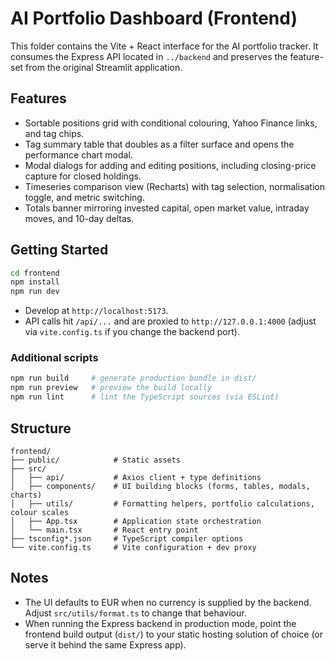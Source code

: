 # AI Portfolio Dashboard (Frontend)

This folder contains the Vite + React interface for the AI portfolio tracker. It consumes the Express API located in `../backend` and preserves the feature-set from the original Streamlit application.

## Features

- Sortable positions grid with conditional colouring, Yahoo Finance links, and tag chips.
- Tag summary table that doubles as a filter surface and opens the performance chart modal.
- Modal dialogs for adding and editing positions, including closing-price capture for closed holdings.
- Timeseries comparison view (Recharts) with tag selection, normalisation toggle, and metric switching.
- Totals banner mirroring invested capital, open market value, intraday moves, and 10-day deltas.

## Getting Started

```bash
cd frontend
npm install
npm run dev
```

- Develop at `http://localhost:5173`.
- API calls hit `/api/...` and are proxied to `http://127.0.0.1:4000` (adjust via `vite.config.ts` if you change the backend port).

### Additional scripts

```bash
npm run build     # generate production bundle in dist/
npm run preview   # preview the build locally
npm run lint      # lint the TypeScript sources (via ESLint)
```

## Structure

```
frontend/
├── public/            # Static assets
├── src/
│   ├── api/           # Axios client + type definitions
│   ├── components/    # UI building blocks (forms, tables, modals, charts)
│   ├── utils/         # Formatting helpers, portfolio calculations, colour scales
│   ├── App.tsx        # Application state orchestration
│   └── main.tsx       # React entry point
├── tsconfig*.json     # TypeScript compiler options
└── vite.config.ts     # Vite configuration + dev proxy
```

## Notes

- The UI defaults to EUR when no currency is supplied by the backend. Adjust `src/utils/format.ts` to change that behaviour.
- When running the Express backend in production mode, point the frontend build output (`dist/`) to your static hosting solution of choice (or serve it behind the same Express app).
